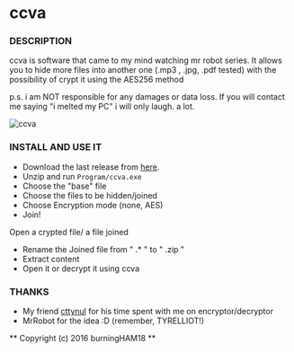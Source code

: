 # ccva



### DESCRIPTION 

ccva is software that came to my mind watching mr robot series.
It allows you to hide more files into another one (.mp3 , .jpg, .pdf tested) with the possibility of crypt it using the AES256 method


p.s. i am NOT responsible for any damages or data loss. If you will contact me
     saying "i melted my PC" i will only laugh. a lot.

![ccva](http://i.imgur.com/W2fllTU.png)


### INSTALL AND USE IT

- Download the last release from [here](https://github.com/BurningHAM18/ccva/).
- Unzip and run 
`
Program/ccva.exe
`
- Choose the "base" file
- Choose the files to be hidden/joined
- Choose Encryption mode (none, AES)
- Join!

Open a crypted file/ a file joined

- Rename the Joined file from " .* " to " .zip "
- Extract content
- Open it or decrypt it using ccva


### THANKS 


- My friend [cttynul](https://github.com/cttynul) for his time spent with me on encryptor/decryptor
- MrRobot for the idea :D (remember, TYRELLIOT!)


** Copyright (c) 2016 burningHAM18  **
